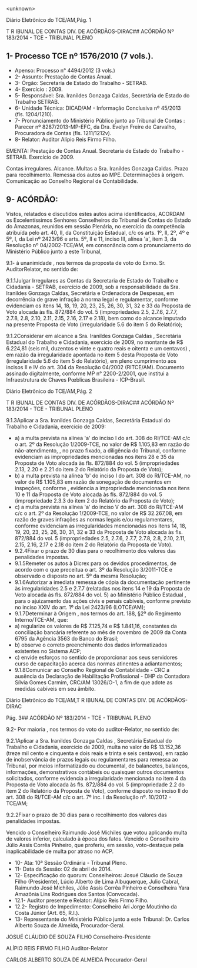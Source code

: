 &lt;unknown&gt;

Diário Eletrônico do TCE/AM,Pág. 1

T R IBUNAL DE CONTAS DIV. DE ACÓRDÃOS-DIRAC## ACÓRDÃO Nº 183/2014 - TCE - TRIBUNAL PLENO

## 1- Processo TCE nº 1576/2010 (7 vols.).

- Apenso: Processo n° 4494/2012 (3 vols.)
- 2- Assunto: Prestação de Contas Anual.
- 3- Órgão: Secretaria de Estado do Trabalho - SETRAB.
- 4- Exercício : 2009.
- 5-  Responsável: Sra.  Iranildes  Gonzaga  Caldas,  Secretária  de  Estado  do  Trabalho  SETRAB.
- 6- Unidade Técnica: DICAD/AM - Informação Conclusiva nº 45/2013 (fls. 1204/1210).
- 7-  Pronunciamento  do  Ministério  Público  junto  ao  Tribunal  de  Contas :  Parecer  nº 8287/2013-MP-EFC,  da  Dra.  Evelyn  Freire  de  Carvalho,  Procuradora  de  Contas  (fls. 1211/1212v).
- 8- Relator: Auditor Alípio Reis Firmo Filho.

EMENTA: Prestação de Contas Anual. Secretaria de Estado do Trabalho -SETRAB. Exercício de 2009.

Contas  irregulares.  Alcance.  Multas  a  Sra. Iranildes Gonzaga Caldas. Prazo para recolhimento.  Remessa  dos  autos  ao  MPE. Determinações  à  origem.  Comunicação  ao Conselho Regional de Contabilidade.

## 9- ACÓRDÃO:

Vistos, relatados e discutidos estes autos acima identificados,  ACORDAM os Excelentíssimos  Senhores  Conselheiros do Tribunal de Contas do Estado do Amazonas, reunidos em sessão Plenária, no exercício da competência atribuída pelo  art. 40, II, da Constituição Estadual, c/c os arts. 1º, II, 2º, 4º e 5º, I, da Lei nº 2423/96 e arts. 5º, II e 11, inciso III, alínea 'a', item 3, da Resolução nº 04/2002-TCE/AM, em consonância com o pronunciamento do Ministério Público junto a este Tribunal,

9.1- à unanimidade , nos termos da proposta de voto do Exmo. Sr. AuditorRelator, no sentido de:

9.1.1Julgar Irregulares as Contas da Secretaria de Estado do Trabalho e Cidadania - SETRAB, exercício de 2009, sob a responsabilidade da Sra. Iranildes Gonzaga Caldas, Secretária e Ordenadora de Despesas, em decorrência de grave infração à norma legal e regulamentar, conforme evidenciam os itens 14, 18, 19, 20, 23, 25, 26, 30, 31, 32 e 33 da Proposta de Voto alocada às fls. 872/884 do vol. 5 (impropriedades 2.5, 2.7.6, 2.7.7, 2.7.8, 2.8, 2.10, 2.11, 2.15, 2.16, 2.17 e 2.18), bem como do alcance imputado na presente Proposta de Voto (irregularidade 5.6 do item 5 do Relatório);

9.1.2Considerar em  alcance a Sra. Iranildes Gonzaga  Caldas , Secretária  Estadual  do  Trabalho  e  Cidadania,  exercício  de  2009, no montante  de  R$ 6.224,81 (seis mil, duzentos e vinte e quatro reais e oitenta e um centavos) , em razão da irregularidade apontada no item 5 desta Proposta de Voto (irregularidade 5.6 do item 5 do Relatório), em pleno cumprimento aos incisos II e IV do art. 304 da Resolução 04/2002 (RITCE/AM). Documento assinado digitalmente, conforme MP n° 2200-2/2001, que institui a Infraestrutura de Chaves Pœblicas Brasileira - ICP-Brasil.

Diário Eletrônico do TCE/AM,Pág. 2

T R IBUNAL DE CONTAS DIV. DE ACÓRDÃOS-DIRAC## ACÓRDÃO Nº 183/2014 - TCE - TRIBUNAL PLENO

9.1.3Aplicar a  Sra.  Iranildes  Gonzaga  Caldas,  Secretária  Estadual  do Trabalho e Cidadania, exercício de 2009:

- a) a multa prevista na alínea 'a' do inciso I do art. 308 do RI/TCE-AM c/c o art. 2º da Resolução 1/2009-TCE, no valor de R$ 1.105,83  em razão do não-atendimento, , no  prazo  fixado,  a  diligência  do  Tribunal,  conforme  evidenciam  as  impropriedades mencionadas  nos  itens  28  e  35  da  Proposta  de  Voto  alocada  às  fls.  872/884  do  vol.  5 (impropriedades 2.13, 2.20 e 2.21 do item 2 do Relatório da Proposta de Voto);
- b) a multa prevista na alínea 'b' do inciso I do art. 308 do RI/TCE-AM, no valor de R$ 1.105,83  em razão de sonegação de  documentos em inspeções, conforme , evidencia a impropriedade mencionada nos itens 10 e 11 da Proposta de Voto alocada às fls. 872/884 do vol. 5 (impropriedade 2.3.3 do item 2 do Relatório da Proposta de Voto);
- c) a multa prevista na alínea 'a' do inciso V do art. 308 do RI/TCE-AM c/c o art. 2º da Resolução 1/2009-TCE, no valor de R$ 32.267,08, em razão de graves infrações as normas legais e/ou regulamentares, conforme evidenciam as irregularidades mencionadas nos itens 14, 18, 19, 20, 23, 25, 26, 30, 31,  32 e 33 da Proposta de Voto alocada às fls. 872/884 do vol. 5 (impropriedades 2.5, 2.7.6, 2.7.7, 2.7.8, 2.8, 2.10, 2.11, 2.15, 2.16, 2.17 e 2.18 do item 2 do Relatório da Proposta de Voto).
- 9.2.4Fixar  o  prazo  de  30  dias  para  o  recolhimento dos  valores  das penalidades impostas.
- 9.1.5Remeter  os  autos  à  Dicrex para  os  devidos  procedimentos,  de acordo com o que preceitua o art. 3º da Resolução 3/2011-TCE e observado o disposto no art. 5º da mesma Resolução;
- 9.1.6Autorizar a imediata remessa de cópia da documentação pertinente às irregularidades 2.5 e 2.7.7 (relatadas nos itens 14 e 19 da Proposta de Voto alocada às fls. 872/884 do vol. 5) ao Ministério Público Estadual , para o ajuizamento das ações civis e penais cabíveis, conforme previsto no inciso XXIV do art. 1º da Lei 2423/96 (LOTCE/AM);
- 9.1.7Determinar  à  Origem ,  nos  termos  do  art.  188,  §2º  do  Regimento Interno/TCE-AM, que:
- a)  regularize  os  valores  de  R$  7.125,74  e  R$  1.841,16,  constantes  da conciliação bancária referente ao mês de novembro de 2009 da Conta 6795 da Agência 3563 do Banco do Brasil;
- b) observe o correto preenchimento dos dados informatizados existentes no Sistema ACP;
- c) envide esforços no sentido de proporcionar aos seus servidores curso de capacitação acerca das normas atinentes a adiantamentos;
- 9.1.8Comunicar ao  Conselho  Regional  de  Contabilidade  -  CRC a ausência da Declaração de Habilitação Profissional - DHP da Contadora Sílvia Gomes Carmim, CRC/AM 13026/O-1, a fim de que adote as medidas cabíveis em seu âmbito.

Diário Eletrônico do TCE/AM,T R IBUNAL DE CONTAS DIV. DE ACÓRDÃOS-DIRAC

Pág. 3## ACÓRDÃO Nº 183/2014 - TCE - TRIBUNAL PLENO

9.2- Por maioria , nos termos do voto do auditor-Relator, no sentido de:

9.2.1Aplicar a  Sra.  Iranildes  Gonzaga  Caldas ,  Secretária  Estadual  do Trabalho  e  Cidadania,  exercício  de  2009, multa  no  valor  de  R$  13.152,36  (treze  mil cento e cinquenta e dois reais e trinta e seis centavos), em razão de inobservância de prazos legais ou regulamentares para remessa ao Tribunal, por meios informatizado  ou documental, de balancetes, balanços, informações, demonstrativos contábeis ou quaisquer outros documentos solicitados, conforme evidencia a irregularidade mencionada no item 4 da Proposta de  Voto alocada  às fls. 872/884 do vol. 5 (impropriedade 2.2 do item 2  do Relatório da Proposta de Voto), conforme disposto no inciso II do art. 308 do RI/TCE-AM c/c o art. 7º inc. I da Resolução nº. 10/2012 - TCE/AM;

9.2.2Fixar  o  prazo  de  30  dias  para  o  recolhimento dos  valores  das penalidades impostas.

Vencido o Conselheiro Raimundo José Michiles que votou aplicando multa de valores inferior, calculado à época dos fatos. Vencido o Conselheiro Júlio Assis Corrêa Pinheiro, que proferiu, em sessão, voto-destaque pela inaplicabilidade de multa por atraso no ACP.

- 10- Ata: 10ª Sessão Ordinária - Tribunal Pleno.
- 11- Data da Sessão: 02 de abril de 2014.
- 12- Especificação do quorum: Conselheiros: Josué Cláudio de Souza Filho (Presidente), Lúcio  Alberto  de  Lima  Albuquerque,  Julio  Cabral,  Raimundo  José  Michiles,  Júlio  Assis Corrêa Pinheiro e Conselheira Yara Amazônia Lins Rodrigues dos Santos (Convocada).
- 12.1- Auditor presente e Relator: Alípio Reis Firmo Filho.
- 12.2- Registro de Impedimento: Conselheiro Ari Jorge Moutinho da Costa Júnior (Art. 65, R.I.).
- 13-  Representante  do  Ministério  Público  junto  a  este  Tribunal: Dr. Carlos  Alberto Souza de Almeida, Procurador-Geral.

JOSUÉ CLÁUDIO DE SOUZA FILHO Conselheiro-Presidente

ALÍPIO REIS FIRMO FILHO Auditor-Relator

CARLOS ALBERTO SOUZA DE ALMEIDA Procurador-Geral